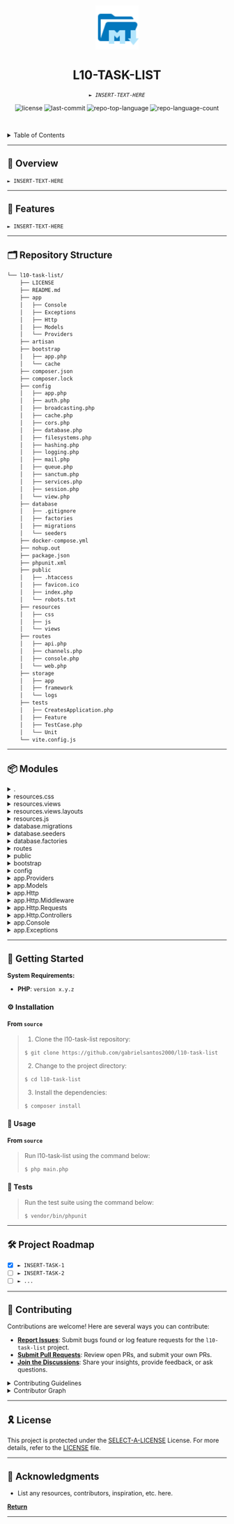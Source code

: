 <p align="center">
  <img src="https://raw.githubusercontent.com/PKief/vscode-material-icon-theme/ec559a9f6bfd399b82bb44393651661b08aaf7ba/icons/folder-markdown-open.svg" width="100" alt="project-logo">
</p>
<p align="center">
    <h1 align="center">L10-TASK-LIST</h1>
</p>
<p align="center">
    <em><code>► INSERT-TEXT-HERE</code></em>
</p>
<p align="center">
	<img src="https://img.shields.io/github/license/gabrielsantos2000/l10-task-list?style=default&logo=opensourceinitiative&logoColor=white&color=0080ff" alt="license">
	<img src="https://img.shields.io/github/last-commit/gabrielsantos2000/l10-task-list?style=default&logo=git&logoColor=white&color=0080ff" alt="last-commit">
	<img src="https://img.shields.io/github/languages/top/gabrielsantos2000/l10-task-list?style=default&color=0080ff" alt="repo-top-language">
	<img src="https://img.shields.io/github/languages/count/gabrielsantos2000/l10-task-list?style=default&color=0080ff" alt="repo-language-count">
<p>
<p align="center">
	<!-- default option, no dependency badges. -->
</p>

<br><!-- TABLE OF CONTENTS -->
<details>
  <summary>Table of Contents</summary><br>

- [📍 Overview](#-overview)
- [🧩 Features](#-features)
- [🗂️ Repository Structure](#️-repository-structure)
- [📦 Modules](#-modules)
- [🚀 Getting Started](#-getting-started)
    - [⚙️ Installation](#️-installation)
    - [🤖 Usage](#-usage)
    - [🧪 Tests](#-tests)
- [🛠 Project Roadmap](#-project-roadmap)
- [🤝 Contributing](#-contributing)
- [🎗 License](#-license)
- [🔗 Acknowledgments](#-acknowledgments)
</details>
<hr>

## 📍 Overview

<code>► INSERT-TEXT-HERE</code>

---

## 🧩 Features

<code>► INSERT-TEXT-HERE</code>

---

## 🗂️ Repository Structure

```sh
└── l10-task-list/
    ├── LICENSE
    ├── README.md
    ├── app
    │   ├── Console
    │   ├── Exceptions
    │   ├── Http
    │   ├── Models
    │   └── Providers
    ├── artisan
    ├── bootstrap
    │   ├── app.php
    │   └── cache
    ├── composer.json
    ├── composer.lock
    ├── config
    │   ├── app.php
    │   ├── auth.php
    │   ├── broadcasting.php
    │   ├── cache.php
    │   ├── cors.php
    │   ├── database.php
    │   ├── filesystems.php
    │   ├── hashing.php
    │   ├── logging.php
    │   ├── mail.php
    │   ├── queue.php
    │   ├── sanctum.php
    │   ├── services.php
    │   ├── session.php
    │   └── view.php
    ├── database
    │   ├── .gitignore
    │   ├── factories
    │   ├── migrations
    │   └── seeders
    ├── docker-compose.yml
    ├── nohup.out
    ├── package.json
    ├── phpunit.xml
    ├── public
    │   ├── .htaccess
    │   ├── favicon.ico
    │   ├── index.php
    │   └── robots.txt
    ├── resources
    │   ├── css
    │   ├── js
    │   └── views
    ├── routes
    │   ├── api.php
    │   ├── channels.php
    │   ├── console.php
    │   └── web.php
    ├── storage
    │   ├── app
    │   ├── framework
    │   └── logs
    ├── tests
    │   ├── CreatesApplication.php
    │   ├── Feature
    │   ├── TestCase.php
    │   └── Unit
    └── vite.config.js
```

---

## 📦 Modules

<details closed><summary>.</summary>

| File                                                                                                    | Summary                         |
| ---                                                                                                     | ---                             |
| [docker-compose.yml](https://github.com/gabrielsantos2000/l10-task-list/blob/master/docker-compose.yml) | <code>► INSERT-TEXT-HERE</code> |
| [package.json](https://github.com/gabrielsantos2000/l10-task-list/blob/master/package.json)             | <code>► INSERT-TEXT-HERE</code> |
| [vite.config.js](https://github.com/gabrielsantos2000/l10-task-list/blob/master/vite.config.js)         | <code>► INSERT-TEXT-HERE</code> |
| [composer.lock](https://github.com/gabrielsantos2000/l10-task-list/blob/master/composer.lock)           | <code>► INSERT-TEXT-HERE</code> |
| [nohup.out](https://github.com/gabrielsantos2000/l10-task-list/blob/master/nohup.out)                   | <code>► INSERT-TEXT-HERE</code> |
| [artisan](https://github.com/gabrielsantos2000/l10-task-list/blob/master/artisan)                       | <code>► INSERT-TEXT-HERE</code> |
| [composer.json](https://github.com/gabrielsantos2000/l10-task-list/blob/master/composer.json)           | <code>► INSERT-TEXT-HERE</code> |

</details>

<details closed><summary>resources.css</summary>

| File                                                                                            | Summary                         |
| ---                                                                                             | ---                             |
| [app.css](https://github.com/gabrielsantos2000/l10-task-list/blob/master/resources/css/app.css) | <code>► INSERT-TEXT-HERE</code> |

</details>

<details closed><summary>resources.views</summary>

| File                                                                                                                | Summary                         |
| ---                                                                                                                 | ---                             |
| [index.blade.php](https://github.com/gabrielsantos2000/l10-task-list/blob/master/resources/views/index.blade.php)   | <code>► INSERT-TEXT-HERE</code> |
| [form.blade.php](https://github.com/gabrielsantos2000/l10-task-list/blob/master/resources/views/form.blade.php)     | <code>► INSERT-TEXT-HERE</code> |
| [create.blade.php](https://github.com/gabrielsantos2000/l10-task-list/blob/master/resources/views/create.blade.php) | <code>► INSERT-TEXT-HERE</code> |
| [show.blade.php](https://github.com/gabrielsantos2000/l10-task-list/blob/master/resources/views/show.blade.php)     | <code>► INSERT-TEXT-HERE</code> |
| [edit.blade.php](https://github.com/gabrielsantos2000/l10-task-list/blob/master/resources/views/edit.blade.php)     | <code>► INSERT-TEXT-HERE</code> |

</details>

<details closed><summary>resources.views.layouts</summary>

| File                                                                                                                  | Summary                         |
| ---                                                                                                                   | ---                             |
| [app.blade.php](https://github.com/gabrielsantos2000/l10-task-list/blob/master/resources/views/layouts/app.blade.php) | <code>► INSERT-TEXT-HERE</code> |

</details>

<details closed><summary>resources.js</summary>

| File                                                                                                     | Summary                         |
| ---                                                                                                      | ---                             |
| [app.js](https://github.com/gabrielsantos2000/l10-task-list/blob/master/resources/js/app.js)             | <code>► INSERT-TEXT-HERE</code> |
| [bootstrap.js](https://github.com/gabrielsantos2000/l10-task-list/blob/master/resources/js/bootstrap.js) | <code>► INSERT-TEXT-HERE</code> |

</details>

<details closed><summary>database.migrations</summary>

| File                                                                                                                                                                                                      | Summary                         |
| ---                                                                                                                                                                                                       | ---                             |
| [2014_10_12_000000_create_users_table.php](https://github.com/gabrielsantos2000/l10-task-list/blob/master/database/migrations/2014_10_12_000000_create_users_table.php)                                   | <code>► INSERT-TEXT-HERE</code> |
| [2019_08_19_000000_create_failed_jobs_table.php](https://github.com/gabrielsantos2000/l10-task-list/blob/master/database/migrations/2019_08_19_000000_create_failed_jobs_table.php)                       | <code>► INSERT-TEXT-HERE</code> |
| [2019_12_14_000001_create_personal_access_tokens_table.php](https://github.com/gabrielsantos2000/l10-task-list/blob/master/database/migrations/2019_12_14_000001_create_personal_access_tokens_table.php) | <code>► INSERT-TEXT-HERE</code> |
| [2014_10_12_100000_create_password_reset_tokens_table.php](https://github.com/gabrielsantos2000/l10-task-list/blob/master/database/migrations/2014_10_12_100000_create_password_reset_tokens_table.php)   | <code>► INSERT-TEXT-HERE</code> |
| [2024_01_23_145553_create_tasks_table.php](https://github.com/gabrielsantos2000/l10-task-list/blob/master/database/migrations/2024_01_23_145553_create_tasks_table.php)                                   | <code>► INSERT-TEXT-HERE</code> |

</details>

<details closed><summary>database.seeders</summary>

| File                                                                                                                     | Summary                         |
| ---                                                                                                                      | ---                             |
| [DatabaseSeeder.php](https://github.com/gabrielsantos2000/l10-task-list/blob/master/database/seeders/DatabaseSeeder.php) | <code>► INSERT-TEXT-HERE</code> |

</details>

<details closed><summary>database.factories</summary>

| File                                                                                                                 | Summary                         |
| ---                                                                                                                  | ---                             |
| [UserFactory.php](https://github.com/gabrielsantos2000/l10-task-list/blob/master/database/factories/UserFactory.php) | <code>► INSERT-TEXT-HERE</code> |
| [TaskFactory.php](https://github.com/gabrielsantos2000/l10-task-list/blob/master/database/factories/TaskFactory.php) | <code>► INSERT-TEXT-HERE</code> |

</details>

<details closed><summary>routes</summary>

| File                                                                                               | Summary                         |
| ---                                                                                                | ---                             |
| [api.php](https://github.com/gabrielsantos2000/l10-task-list/blob/master/routes/api.php)           | <code>► INSERT-TEXT-HERE</code> |
| [console.php](https://github.com/gabrielsantos2000/l10-task-list/blob/master/routes/console.php)   | <code>► INSERT-TEXT-HERE</code> |
| [channels.php](https://github.com/gabrielsantos2000/l10-task-list/blob/master/routes/channels.php) | <code>► INSERT-TEXT-HERE</code> |
| [web.php](https://github.com/gabrielsantos2000/l10-task-list/blob/master/routes/web.php)           | <code>► INSERT-TEXT-HERE</code> |

</details>

<details closed><summary>public</summary>

| File                                                                                           | Summary                         |
| ---                                                                                            | ---                             |
| [index.php](https://github.com/gabrielsantos2000/l10-task-list/blob/master/public/index.php)   | <code>► INSERT-TEXT-HERE</code> |
| [.htaccess](https://github.com/gabrielsantos2000/l10-task-list/blob/master/public/.htaccess)   | <code>► INSERT-TEXT-HERE</code> |
| [robots.txt](https://github.com/gabrielsantos2000/l10-task-list/blob/master/public/robots.txt) | <code>► INSERT-TEXT-HERE</code> |

</details>

<details closed><summary>bootstrap</summary>

| File                                                                                        | Summary                         |
| ---                                                                                         | ---                             |
| [app.php](https://github.com/gabrielsantos2000/l10-task-list/blob/master/bootstrap/app.php) | <code>► INSERT-TEXT-HERE</code> |

</details>

<details closed><summary>config</summary>

| File                                                                                                       | Summary                         |
| ---                                                                                                        | ---                             |
| [sanctum.php](https://github.com/gabrielsantos2000/l10-task-list/blob/master/config/sanctum.php)           | <code>► INSERT-TEXT-HERE</code> |
| [auth.php](https://github.com/gabrielsantos2000/l10-task-list/blob/master/config/auth.php)                 | <code>► INSERT-TEXT-HERE</code> |
| [view.php](https://github.com/gabrielsantos2000/l10-task-list/blob/master/config/view.php)                 | <code>► INSERT-TEXT-HERE</code> |
| [cache.php](https://github.com/gabrielsantos2000/l10-task-list/blob/master/config/cache.php)               | <code>► INSERT-TEXT-HERE</code> |
| [queue.php](https://github.com/gabrielsantos2000/l10-task-list/blob/master/config/queue.php)               | <code>► INSERT-TEXT-HERE</code> |
| [hashing.php](https://github.com/gabrielsantos2000/l10-task-list/blob/master/config/hashing.php)           | <code>► INSERT-TEXT-HERE</code> |
| [logging.php](https://github.com/gabrielsantos2000/l10-task-list/blob/master/config/logging.php)           | <code>► INSERT-TEXT-HERE</code> |
| [services.php](https://github.com/gabrielsantos2000/l10-task-list/blob/master/config/services.php)         | <code>► INSERT-TEXT-HERE</code> |
| [mail.php](https://github.com/gabrielsantos2000/l10-task-list/blob/master/config/mail.php)                 | <code>► INSERT-TEXT-HERE</code> |
| [filesystems.php](https://github.com/gabrielsantos2000/l10-task-list/blob/master/config/filesystems.php)   | <code>► INSERT-TEXT-HERE</code> |
| [session.php](https://github.com/gabrielsantos2000/l10-task-list/blob/master/config/session.php)           | <code>► INSERT-TEXT-HERE</code> |
| [cors.php](https://github.com/gabrielsantos2000/l10-task-list/blob/master/config/cors.php)                 | <code>► INSERT-TEXT-HERE</code> |
| [database.php](https://github.com/gabrielsantos2000/l10-task-list/blob/master/config/database.php)         | <code>► INSERT-TEXT-HERE</code> |
| [app.php](https://github.com/gabrielsantos2000/l10-task-list/blob/master/config/app.php)                   | <code>► INSERT-TEXT-HERE</code> |
| [broadcasting.php](https://github.com/gabrielsantos2000/l10-task-list/blob/master/config/broadcasting.php) | <code>► INSERT-TEXT-HERE</code> |

</details>

<details closed><summary>app.Providers</summary>

| File                                                                                                                                      | Summary                         |
| ---                                                                                                                                       | ---                             |
| [EventServiceProvider.php](https://github.com/gabrielsantos2000/l10-task-list/blob/master/app/Providers/EventServiceProvider.php)         | <code>► INSERT-TEXT-HERE</code> |
| [AppServiceProvider.php](https://github.com/gabrielsantos2000/l10-task-list/blob/master/app/Providers/AppServiceProvider.php)             | <code>► INSERT-TEXT-HERE</code> |
| [RouteServiceProvider.php](https://github.com/gabrielsantos2000/l10-task-list/blob/master/app/Providers/RouteServiceProvider.php)         | <code>► INSERT-TEXT-HERE</code> |
| [BroadcastServiceProvider.php](https://github.com/gabrielsantos2000/l10-task-list/blob/master/app/Providers/BroadcastServiceProvider.php) | <code>► INSERT-TEXT-HERE</code> |
| [AuthServiceProvider.php](https://github.com/gabrielsantos2000/l10-task-list/blob/master/app/Providers/AuthServiceProvider.php)           | <code>► INSERT-TEXT-HERE</code> |

</details>

<details closed><summary>app.Models</summary>

| File                                                                                           | Summary                         |
| ---                                                                                            | ---                             |
| [User.php](https://github.com/gabrielsantos2000/l10-task-list/blob/master/app/Models/User.php) | <code>► INSERT-TEXT-HERE</code> |
| [Task.php](https://github.com/gabrielsantos2000/l10-task-list/blob/master/app/Models/Task.php) | <code>► INSERT-TEXT-HERE</code> |

</details>

<details closed><summary>app.Http</summary>

| File                                                                                             | Summary                         |
| ---                                                                                              | ---                             |
| [Kernel.php](https://github.com/gabrielsantos2000/l10-task-list/blob/master/app/Http/Kernel.php) | <code>► INSERT-TEXT-HERE</code> |

</details>

<details closed><summary>app.Http.Middleware</summary>

| File                                                                                                                                                            | Summary                         |
| ---                                                                                                                                                             | ---                             |
| [TrimStrings.php](https://github.com/gabrielsantos2000/l10-task-list/blob/master/app/Http/Middleware/TrimStrings.php)                                           | <code>► INSERT-TEXT-HERE</code> |
| [VerifyCsrfToken.php](https://github.com/gabrielsantos2000/l10-task-list/blob/master/app/Http/Middleware/VerifyCsrfToken.php)                                   | <code>► INSERT-TEXT-HERE</code> |
| [Authenticate.php](https://github.com/gabrielsantos2000/l10-task-list/blob/master/app/Http/Middleware/Authenticate.php)                                         | <code>► INSERT-TEXT-HERE</code> |
| [TrustHosts.php](https://github.com/gabrielsantos2000/l10-task-list/blob/master/app/Http/Middleware/TrustHosts.php)                                             | <code>► INSERT-TEXT-HERE</code> |
| [EncryptCookies.php](https://github.com/gabrielsantos2000/l10-task-list/blob/master/app/Http/Middleware/EncryptCookies.php)                                     | <code>► INSERT-TEXT-HERE</code> |
| [PreventRequestsDuringMaintenance.php](https://github.com/gabrielsantos2000/l10-task-list/blob/master/app/Http/Middleware/PreventRequestsDuringMaintenance.php) | <code>► INSERT-TEXT-HERE</code> |
| [ValidateSignature.php](https://github.com/gabrielsantos2000/l10-task-list/blob/master/app/Http/Middleware/ValidateSignature.php)                               | <code>► INSERT-TEXT-HERE</code> |
| [RedirectIfAuthenticated.php](https://github.com/gabrielsantos2000/l10-task-list/blob/master/app/Http/Middleware/RedirectIfAuthenticated.php)                   | <code>► INSERT-TEXT-HERE</code> |
| [TrustProxies.php](https://github.com/gabrielsantos2000/l10-task-list/blob/master/app/Http/Middleware/TrustProxies.php)                                         | <code>► INSERT-TEXT-HERE</code> |

</details>

<details closed><summary>app.Http.Requests</summary>

| File                                                                                                                | Summary                         |
| ---                                                                                                                 | ---                             |
| [TaskRequest.php](https://github.com/gabrielsantos2000/l10-task-list/blob/master/app/Http/Requests/TaskRequest.php) | <code>► INSERT-TEXT-HERE</code> |

</details>

<details closed><summary>app.Http.Controllers</summary>

| File                                                                                                                         | Summary                         |
| ---                                                                                                                          | ---                             |
| [TaskController.php](https://github.com/gabrielsantos2000/l10-task-list/blob/master/app/Http/Controllers/TaskController.php) | <code>► INSERT-TEXT-HERE</code> |
| [Controller.php](https://github.com/gabrielsantos2000/l10-task-list/blob/master/app/Http/Controllers/Controller.php)         | <code>► INSERT-TEXT-HERE</code> |

</details>

<details closed><summary>app.Console</summary>

| File                                                                                                | Summary                         |
| ---                                                                                                 | ---                             |
| [Kernel.php](https://github.com/gabrielsantos2000/l10-task-list/blob/master/app/Console/Kernel.php) | <code>► INSERT-TEXT-HERE</code> |

</details>

<details closed><summary>app.Exceptions</summary>

| File                                                                                                     | Summary                         |
| ---                                                                                                      | ---                             |
| [Handler.php](https://github.com/gabrielsantos2000/l10-task-list/blob/master/app/Exceptions/Handler.php) | <code>► INSERT-TEXT-HERE</code> |

</details>

---

## 🚀 Getting Started

**System Requirements:**

* **PHP**: `version x.y.z`

### ⚙️ Installation

<h4>From <code>source</code></h4>

> 1. Clone the l10-task-list repository:
>
> ```console
> $ git clone https://github.com/gabrielsantos2000/l10-task-list
> ```
>
> 2. Change to the project directory:
> ```console
> $ cd l10-task-list
> ```
>
> 3. Install the dependencies:
> ```console
> $ composer install
> ```

### 🤖 Usage

<h4>From <code>source</code></h4>

> Run l10-task-list using the command below:
> ```console
> $ php main.php
> ```

### 🧪 Tests

> Run the test suite using the command below:
> ```console
> $ vendor/bin/phpunit
> ```

---

## 🛠 Project Roadmap

- [X] `► INSERT-TASK-1`
- [ ] `► INSERT-TASK-2`
- [ ] `► ...`

---

## 🤝 Contributing

Contributions are welcome! Here are several ways you can contribute:

- **[Report Issues](https://github.com/gabrielsantos2000/l10-task-list/issues)**: Submit bugs found or log feature requests for the `l10-task-list` project.
- **[Submit Pull Requests](https://github.com/gabrielsantos2000/l10-task-list/blob/main/CONTRIBUTING.md)**: Review open PRs, and submit your own PRs.
- **[Join the Discussions](https://github.com/gabrielsantos2000/l10-task-list/discussions)**: Share your insights, provide feedback, or ask questions.

<details closed>
<summary>Contributing Guidelines</summary>

1. **Fork the Repository**: Start by forking the project repository to your github account.
2. **Clone Locally**: Clone the forked repository to your local machine using a git client.
   ```sh
   git clone https://github.com/gabrielsantos2000/l10-task-list
   ```
3. **Create a New Branch**: Always work on a new branch, giving it a descriptive name.
   ```sh
   git checkout -b new-feature-x
   ```
4. **Make Your Changes**: Develop and test your changes locally.
5. **Commit Your Changes**: Commit with a clear message describing your updates.
   ```sh
   git commit -m 'Implemented new feature x.'
   ```
6. **Push to github**: Push the changes to your forked repository.
   ```sh
   git push origin new-feature-x
   ```
7. **Submit a Pull Request**: Create a PR against the original project repository. Clearly describe the changes and their motivations.
8. **Review**: Once your PR is reviewed and approved, it will be merged into the main branch. Congratulations on your contribution!
</details>

<details closed>
<summary>Contributor Graph</summary>
<br>
<p align="center">
   <a href="https://github.com{/gabrielsantos2000/l10-task-list/}graphs/contributors">
      <img src="https://contrib.rocks/image?repo=gabrielsantos2000/l10-task-list">
   </a>
</p>
</details>

---

## 🎗 License

This project is protected under the [SELECT-A-LICENSE](https://choosealicense.com/licenses) License. For more details, refer to the [LICENSE](https://choosealicense.com/licenses/) file.

---

## 🔗 Acknowledgments

- List any resources, contributors, inspiration, etc. here.

[**Return**](#-overview)

---
